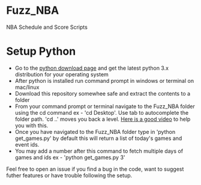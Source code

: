 # Fuzz_NBA
NBA Schedule and Score Scripts

# Setup Python
- Go to the [python download page](https://www.python.org/downloads/) and get the latest python 3.x distribution for your operating system 
- After python is installed run command prompt in windows or terminal on mac/linux
- Download this repository somewhee safe and extract the contents to a folder
- From your command prompt or terminal navigate to the Fuzz_NBA folder using the cd command ex - 'cd Desktop'. Use tab to autocomplete the folder path. 'cd ..' moves you back a level. [Here is a good video](https://www.youtube.com/watch?v=Shf5m_Uol9g&ab_channel=WrtTech) to help you with this.
- Once you have navigated to the Fuzz_NBA folder type in 'python get_games.py' by default this will return a list of today's games and event ids.
- You may add a number after this command to fetch multiple days of games and ids ex - 'python get_games.py 3'

Feel free to open an issue if you find a bug in the code, want to suggest futher features or have trouble following the setup.
